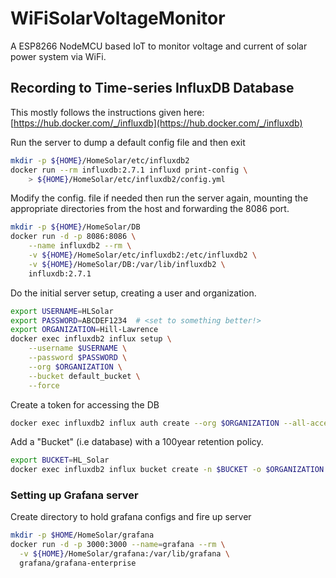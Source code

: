 # WiFiSolarVoltageMonitor
A ESP8266 NodeMCU based IoT to monitor voltage and current of solar power system via WiFi.


## Recording to Time-series InfluxDB Database

This mostly follows the instructions given here:
[https://hub.docker.com/_/influxdb](https://hub.docker.com/_/influxdb)

Run the server to dump a default config file and then exit
~~~bash
mkdir -p ${HOME}/HomeSolar/etc/influxdb2
docker run --rm influxdb:2.7.1 influxd print-config \
    > ${HOME}/HomeSolar/etc/influxdb2/config.yml
~~~

Modify the config. file if needed then run the server again, mounting
the appropriate directories from the host and forwarding the 8086 port.
~~~bash
mkdir -p ${HOME}/HomeSolar/DB
docker run -d -p 8086:8086 \
    --name influxdb2 --rm \
    -v ${HOME}/HomeSolar/etc/influxdb2:/etc/influxdb2 \
    -v ${HOME}/HomeSolar/DB:/var/lib/influxdb2 \
    influxdb:2.7.1
~~~

Do the initial server setup, creating a user and organization.
~~~bash
export USERNAME=HLSolar
export PASSWORD=ABCDEF1234  # <set to something better!>
export ORGANIZATION=Hill-Lawrence
docker exec influxdb2 influx setup \
    --username $USERNAME \
    --password $PASSWORD \
    --org $ORGANIZATION \
    --bucket default_bucket \
    --force
~~~

Create a token for accessing the DB
~~~bash
docker exec influxdb2 influx auth create --org $ORGANIZATION --all-access
~~~

Add a "Bucket" (i.e database) with a 100year retention policy.
~~~bash
export BUCKET=HL_Solar
docker exec influxdb2 influx bucket create -n $BUCKET -o $ORGANIZATION -r 5200w
~~~


### Setting up Grafana server

Create directory to hold grafana configs and fire up server
~~~bash
mkdir -p $HOME/HomeSolar/grafana
docker run -d -p 3000:3000 --name=grafana --rm \
  -v ${HOME}/HomeSolar/grafana:/var/lib/grafana \
  grafana/grafana-enterprise
~~~

